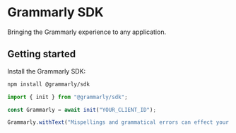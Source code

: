 # Grammarly SDK

Bringing the Grammarly experience to any application.

## Getting started

Install the Grammarly SDK:

```bash
npm install @grammarly/sdk
```

```ts
import { init } from "@grammarly/sdk";

const Grammarly = await init("YOUR_CLIENT_ID");

Grammarly.withText("Mispellings and grammatical errors can effect your credibility.");
```
